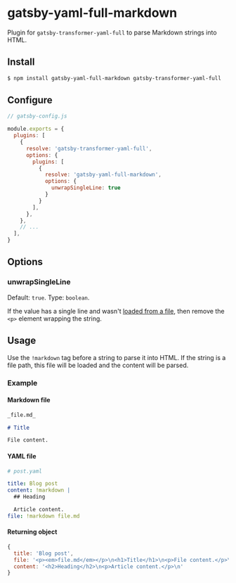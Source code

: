 # gatsby-yaml-full-markdown

Plugin for `gatsby-transformer-yaml-full` to parse Markdown strings into HTML.

## Install

```bash
$ npm install gatsby-yaml-full-markdown gatsby-transformer-yaml-full
```

## Configure

```javascript
// gatsby-config.js

module.exports = {
  plugins: [
    {
      resolve: 'gatsby-transformer-yaml-full',
      options: {
        plugins: [
          {
            resolve: 'gatsby-yaml-full-markdown',
            options: {
              unwrapSingleLine: true
            }
          }
        ],
      },
    },
    // ...
  ],
}
```

## Options

### unwrapSingleLine

Default: `true`. Type: `boolean`.

If the value has a single line and wasn't [loaded from a file](#yaml-file), then
remove the `<p>` element wrapping the string.

## Usage

Use the `!markdown` tag before a string to parse it into HTML. If the string is
a file path, this file will be loaded and the content will be parsed.

### Example

#### Markdown file

```markdown
_file.md_

# Title

File content.
```

#### YAML file

```yaml
# post.yaml

title: Blog post
content: !markdown |
  ## Heading

  Article content.
file: !markdown file.md
```

#### Returning object

```javascript
{
  title: 'Blog post',
  file: '<p><em>file.md</em></p>\n<h1>Title</h1>\n<p>File content.</p>\n',
  content: '<h2>Heading</h2>\n<p>Article content.</p>\n'
}
```
